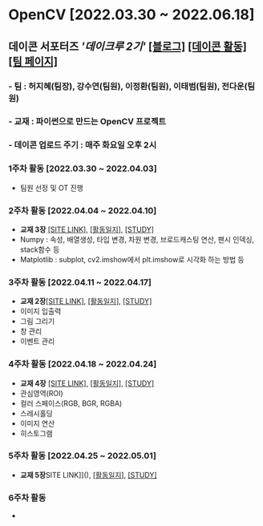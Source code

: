 # OpenCV [2022.03.30 ~ 2022.06.18] 
## 데이콘 서포터즈 *'데이크루 2기'* [[블로그]](https://blog.naver.com/soodagnu) [[데이콘 활동]](https://dacon.io/myprofile/409575/home) [[팀 페이지]](https://www.notion.so/DACrew-2-POS-6beb03c042ee4aff85be924b288cf0c3)
### - 팀 : 허지혜(팀장), 강수연(팀원), 이정환(팀원), 이태범(팀원), 전다운(팀원)
### - 교재 : 파이썬으로 만드는 OpenCV 프로젝트
### - 데이콘 업로드 주기 : 매주 화요일 오후 2시

### 1주차 활동 [2022.03.30 ~ 2022.04.03]
- 팀원 선정 및 OT 진행
### 2주차 활동 [2022.04.04 ~ 2022.04.10]
- **교재 3장** [[SITE LINK]](https://dacon.io/codeshare/4768?page=1&dtype=recent), [[활동일지]](https://blog.naver.com/soodagnu/222700589727), [[STUDY]]()
- Numpy : 속성, 배열생성, 타입 변경, 차원 변경, 브로드캐스팅 연산, 팬시 인덱싱, stack함수 등<br>
- Matplotlib : subplot, cv2.imshow에서 plt.imshow로 시각화 하는 방법 등

### 3주차 활동 [2022.04.11 ~ 2022.04.17]
- **교재 2장**[[SITE LINK]](https://dacon.io/codeshare/4837?page=1&dtype=recent), [[활동일지]](https://blog.naver.com/soodagnu/222707763430), [[STUDY]]()
- 이미지 입출력
- 그림 그리기
- 창 관리
- 이벤트 관리

### 4주차 활동 [2022.04.18 ~ 2022.04.24]
- **교재 4장** [[SITE LINK]](https://dacon.io/codeshare/4858?page=1&dtype=recent), [[활동일지]](https://blog.naver.com/soodagnu/222714960397), [[STUDY]](https://github.com/jihyeheo/OpenCV/blob/main/Chapter4/Cpater4Study.ipynb)
- 관심영역(ROI)
- 컬러 스페이스(RGB, BGR, RGBA)
- 스레시홀딩
- 이미지 연산
- 히스토그램

### 5주차 활동 [2022.04.25 ~ 2022.05.01]
- **교재 5장**SITE LINK]](), [[활동일지]](), [[STUDY]](https://github.com/jihyeheo/OpenCV/blob/main/Chapter5/Chapter5Study.ipynb)
### 6주차 활동
- 
